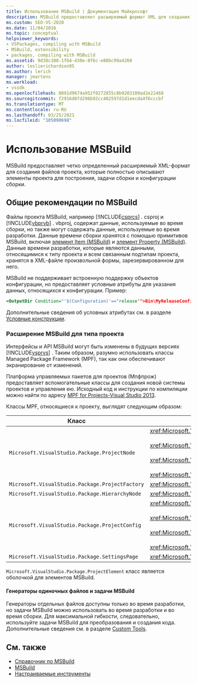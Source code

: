 ```yaml
---
title: Использование MSBuild | Документация Майкрософт
description: MSBuild предоставляет расширяемый формат XML для создания файлов проекта, которые полностью описывают элементы проекта для построения, задачи сборки и конфигурации сборки.
ms.custom: SEO-VS-2020
ms.date: 11/04/2016
ms.topic: conceptual
helpviewer_keywords:
- VSPackages, compiling with MSBuild
- MSBuild, extensibility
- packages, compiling with MSBuild
ms.assetid: 9d38c388-1f64-430e-8f6c-e88bc99a4260
author: leslierichardson95
ms.author: lerich
manager: jmartens
ms.workload:
- vssdk
ms.openlocfilehash: 8891d9674a952f0272855c8b9203109ad2e22468
ms.sourcegitcommit: f2916d8fd296b92cc402597d1d1eecda4f6cccbf
ms.translationtype: MT
ms.contentlocale: ru-RU
ms.lasthandoff: 03/25/2021
ms.locfileid: "105090698"
---
```

# <a name="using-msbuild"></a>Использование MSBuild
MSBuild предоставляет четко определенный расширяемый XML-формат для создания файлов проекта, которые полностью описывают элементы проекта для построения, задачи сборки и конфигурации сборки.

## <a name="general-msbuild-considerations"></a>Общие рекомендации по MSBuild
 Файлы проекта MSBuild, например [!INCLUDE[csprcs](../../data-tools/includes/csprcs_md.md)] . csproj и [!INCLUDE[vbprvb](../../code-quality/includes/vbprvb_md.md)] . vbproj, содержат данные, используемые во время сборки, но также могут содержать данные, используемые во время разработки. Данные времени сборки хранятся с помощью примитивов MSBuild, включая [элемент Item (MSBuild)](../../msbuild/item-element-msbuild.md) и [элемент Property (MSBuild)](../../msbuild/property-element-msbuild.md). Данные времени разработки, которые являются данными, относящимися к типу проекта и всем связанным подтипам проекта, хранятся в XML-файле произвольной формы, зарезервированном для него.

 MSBuild не поддерживает встроенную поддержку объектов конфигурации, но предоставляет условные атрибуты для указания данных, относящихся к конфигурации. Пример:

```xml
<OutputDir Condition="'$(Configuration)'=="release'">Bin\MyReleaseConfig</OutputDir>
```

 Дополнительные сведения об условных атрибутах см. в разделе [Условные конструкции](../../msbuild/msbuild-conditional-constructs.md).

### <a name="extending-msbuild-for-your-project-type"></a>Расширение MSBuild для типа проекта
 Интерфейсы и API MSBuild могут быть изменены в будущих версиях [!INCLUDE[vsprvs](../../code-quality/includes/vsprvs_md.md)] . Таким образом, разумно использовать классы Managed Package Framework (MPF), так как они обеспечивают экранирование от изменений.

 Платформа управляемых пакетов для проектов (Мпфпрож) предоставляет вспомогательные классы для создания новой системы проектов и управления ею. Исходный код и инструкции по компиляции можно найти по адресу [MPF for Projects-Visual Studio 2013](https://github.com/tunnelvisionlabs/MPFProj10).

 Классы MPF, относящиеся к проекту, выглядят следующим образом:

|Класс|Реализация|
|-----------|--------------------|
|`Microsoft.VisualStudio.Package.ProjectNode`|<xref:Microsoft.VisualStudio.Shell.Interop.IVsProject3><br /><br /> <xref:Microsoft.VisualStudio.Shell.Interop.IVsCfgProvider2><br /><br /> <xref:Microsoft.VisualStudio.Shell.Interop.IPersistFileFormat><br /><br /> <xref:Microsoft.VisualStudio.Shell.Interop.IVsSolutionEvents>|
|`Microsoft.VisualStudio.Package.ProjectFactory`|<xref:Microsoft.VisualStudio.Shell.Interop.IVsProjectFactory>|
|`Microsoft.VisualStudio.Package.HierarchyNode`|<xref:Microsoft.VisualStudio.Shell.Interop.IVsHierarchy>|
|`Microsoft.VisualStudio.Package.ProjectConfig`|<xref:Microsoft.VisualStudio.Shell.Interop.IVsCfg><br /><br /> <xref:Microsoft.VisualStudio.Shell.Interop.IVsProjectCfg><br /><br /> <xref:Microsoft.VisualStudio.Shell.Interop.IVsBuildableProjectCfg><br /><br /> <xref:Microsoft.VisualStudio.Shell.Interop.IVsDebuggableProjectCfg>|
|`Microsoft.VisualStudio.Package.SettingsPage`|<xref:Microsoft.VisualStudio.OLE.Interop.IPropertyPageSite>|

 `Microsoft.VisualStudio.Package.ProjectElement` класс является оболочкой для элементов MSBuild.

#### <a name="single-file-generators-vs-msbuild-tasks"></a>Генераторы одиночных файлов и задачи MSBuild
 Генераторы отдельных файлов доступны только во время разработки, но задачи MSBuild можно использовать во время разработки и во время сборки. Для максимальной гибкости, следовательно, используйте задачи MSBuild для преобразования и создания кода. Дополнительные сведения см. в разделе [Custom Tools](../../extensibility/internals/custom-tools.md).

## <a name="see-also"></a>См. также
- [Справочник по MSBuild](../../msbuild/msbuild-reference.md)
- [MSBuild](../../msbuild/msbuild.md)
- [Настраиваемые инструменты](../../extensibility/internals/custom-tools.md)
